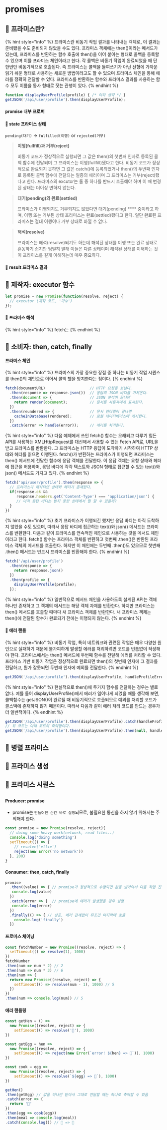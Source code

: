 # promises

## 🐇 프라미스란?

{% hint style="info" %}
프라미스란 비동기 작업 결과를 나타내는 객체로, 이 결과는 준비됐을 수도 준비되지 않았을 수도 있다. 프라미스 객체에는 then()이라는 메서드가 있는데, 프라미스를 반환하는 함수 호출에 then()을 이어 붙이는 형태로 콜백을 등록할 수 있으며 이를 프라미스 체인이라고 한다. 각 콜백은 비동기 작업이 완료되었을 때 단 한번만 비동기적으로 호출된다. 즉 프라미스는 콜백을 들여쓰기가 아닌 선형에 가까운 읽기 쉬운 형태로 사용하는 새로운 방법이라고도 할 수 있으며 프라미스 체인을 통해 에러를 정확히 전달할 수 있다. 프라미스를 반환하는 함수와 프라미스 결과를 사용하는 함수 모두 이름을 동사 형태로 짓는 관행이 있다.
{% endhint %}

```javascript
function displayUserProfile(profile) { /* 이하 생략 */ }
getJSON('/api/user/profile').then(displayUserProfile);
```

#### promise 내부 프로퍼

#### 🐇 state 프라미스 상태

`pending(대기)` → `fulfilled(이행)` or `rejected(거부)`

> **이행(fullfill)과 거부(reject)**
>
> 비동기 코드가 정상적으로 실행되면 그 값은 then()의 첫번째 인자로 등록된 콜백 함수에 전달되며 그 프라미스는 이행(fullfill)됐다고 한다. 비동기 코드가 정상적으로 완료되지 못하면 그 값은 catch()에 등록되었거나 then()의 두번째 인자로 등록된 콜백 함수에 전달되는 일종의 에러이며 그 프라미스는 거부(reject)됐다고 한다. 프라미스의 excutor는 둘 중 하나를 반드시 호출해야 하며 이 때 변경된 상태는 더이상 변하지 않는다.

> **대기(pending)와 완료(settled)**
>
> 프라미스가 이행되지도 거부되지도 않았다면 대기(pending) **** 중이라고 하며, 이행 또는 거부된 상태 프라미스는 완료(settled)됐다고 한다. 일단 완료된 프라미스는 절대 이행이나 거부 상태로 바뀔 수 없다.&#x20;

> **해석(resolve)**
>
> 프라미스는 해석(resolve)되기도 하는데 해석된 상태를 이행 또는 완료 상태로 혼동하기 쉽지만 엄밀히 말해 이들은 다른 상태이며 해석된 상태를 이해하는 것이 프라이스를 깊게 이해하는데 매우 중요하다.

#### 🐇 result 프라미스 결과

## 🐇 제작자: executor 함수

```javascript
let promise = new Promise(function(resolve, reject) {
  // executor (제작 코드, '가수')
});
```

#### 🐇 프라미스 해석

{% hint style="info" %}
&#x20;fetch는&#x20;
{% endhint %}

## 🐇 소비자: then, catch, finally

#### 프라미스 체인

{% hint style="info" %}
&#x20;프라미스의 가장 중요한 장점 중 하나는 비동기 작업 시퀀스를 then()의 체인으로 이어서 콜백 헬을 방지한다는 점이다.&#x20;
{% endhint %}

```javascript
fetch(documentURL)                    // HTTP 요청을 보낸다.
  .then(response => response.json())  // 응답의 JSON 바디를 가져온다.
  .then(document => {                 // JSON 분석이 끝나면 
    return render(document);          // 문서를 사용자에게 표시한다.
  })
  .then(reundered => {                // 문서 렌더링이 끝나면
    cacheInDatabase(rendered);        // 로컬 데이터베이스에 캐시한다.
  })
  .catch(error => handle(error));     // 에러를 처리한다.
```

{% hint style="info" %}
다음 예제에서 쓰인 fetch() 함수는 오래되고 다루기 힘든 API를 사용하는 XMLHttpRequest를 대신해서 사용할 수 있는 Fetch API로, URL을 받고 프라미스를 반환한다. 그 프라미스는 HTTP 응답이 도착하기 시작하여 HTTP 상태와 헤더를 읽으면 이행된다. fetch()가 반환하는 프라미스가 이행되면 프라미스는 then() 메서드에 전달한 함수에 응답 객체를 전달한다. 이 응답 객체는 요청 상태와 헤더에 접근을 허용하며, 응답 바디에 각각 텍스트와 JSON 형태로 접근할 수 있는 text()와 json() 메서드도 가지고 있다.&#x20;
{% endhint %}

```javascript
fetch('api/user/profile').then(response => {
  // 프라미스가 해석되면 상태와 헤더가 존재한다.
  if(response.ok &&
     response.headers.get('Content-Type') === 'application/json') {
     // 아직 응답 바디는 받지 못한 상태에서 뭘 할 수 있을까?
  }
})
```

{% hint style="info" %}
초기 프라미스가 이행되긴 했지만 응답 바디는 아직 도착하지 않았을 수도 있으며, 따라서 응답 바디에 접근하는 text()와 json() 메서드는 프라미스를 반환한다. 다음과 같이 프라미스를 연속적인 체인으로 사용하는 것을 메서드 체인이라고 한다. fetch() 함수는 프라미스 객체를 반환하고 첫번째 .then()은 반환된 프라미스 객체의 메서드를 호출한다. 하지만 이 체인에는 두번째 .then()도 있으므로 첫번째 .then() 메서드는 반드시 프라미스를 반환해야 한다.&#x20;
{% endhint %}

```javascript
fetch('/api/user/profile')
  .then(response => {
    return response.json()
  })
  .then(profile => {
    displayUserProfile(profile);
  });
```

{% hint style="info" %}
일반적으로 메서드 체인을 사용하도록 설계된 API는 객체 하나만 존재하고 그 객체의 메서드는 해당 객체 자체를 반환한다. 하지만 프라미스는 then() 메서드를 호출할 때마다 새 프라미스 객체를 반환한다. 새 프라미스 객체는 then()에 전달된 함수가 완료되기 전에는 이행되지 않는다.&#x20;
{% endhint %}

#### 🐇 에러 핸들

{% hint style="info" %}
비동기 작업, 특히 네트워크와 관련된 작업은 매우 다양한 원인으로 실패하기 때문에 불가피하게 발생할 에러를 처리하려면 코드를 빈틈없이 작성해야 한다. 프라미스에서는 then() 메서드에 두번째 함수를 전달해 에러를 처리할 수 있다. 프라미스 기반 비동기 작업은 정상적으로 완료되면 then()의 첫번째 인자에 그 결과를 전달하고, 뭔가 잘못되면 두번째 인자에 예외를 전달한다.
{% endhint %}

```javascript
getJSON('/api/user/profile').then(displayUserProfile, handleProfileError);
```

{% hint style="info" %}
현실적으로 then()에 두가지 함수를 전달하는 경우는 별로 없다. 예를 들어 displayUserProfile()에서 에러가 일어나게 되었을 때를 생각해 보면, 콜백함수는 getJSON()이 완료될 때 비동기적으로 호출되므로 예외를 처리할 코드가 콜스택에 존재하지 않기 때문이다. 따라서 다음과 같이 에러 처리 코드를 만드는 경우가 더 일반적이다.
{% endhint %}

```javascript
getJSON('/api/user/profile').then(displayUserProfile).catch(handleProfileError);
// 위 코드는 아래 코드의 축약형이다.
getJSON('/api/user/profile').then(displayUserProfile).then(null, handleProfileError);
```

## 🐇 병렬 프라미스



## 🐇 프라미스 생성



## 🐇 프라미스 시퀀스



##



#### Producer: promise

* promise는 `만들어진 순간 바로 실행`되므로, 불필요한 통신을 하지 않기 위해서는 주의해야 한다.

```javascript
const promise = new Promise(resolve, reject){
  // doing some heavy work(network, read files..)
  console.log('doing something')
  setTimeout(() => {
    // resolve('ellie')
    reject(new Error('no network'))
  }, 200)
}
```

#### Consumer: then, catch, finally

```javascript
promise
  .then((value) => { // promise가 정상적으로 수행되면 값을 받아와서 다음 작업 진행
   console.log(value)
  })
  .catch(error => {  // promise에 에러가 발생했을 경우 실행
   console.log(error)
  })
  .finally(() => { // 성공, 에러 관계없이 무조건 마지막에 호출
    console.log('finally')
  })
```

#### **프로미스 체이닝**

```javascript
const fetchNumber = new Promise((resolve, reject) => {
  setTimeout(() => resolve(1), 1000)
})
fetchNumber
.then(num => num * 2) // 2
.then(num => num * 3) // 6
.then(num => {
  return new Promise((resolve, reject) => {
    setTimeout(() => resolve(num - 1), 1000) // 5
  })
})
.then(num => console.log(num)) // 5
```

#### 에러 핸들링

```javascript
const getHen = () => 
  new Promise((resolve, reject) => {
    setTimeout(() => resolve('🐓'), 1000)
})

const getEgg = hen => 
  new Promise((resolve, reject) => {
    setTimeout(() => reject(new Error(`error! ${hen} => 🥚`)), 1000)
})

const cook = egg => 
  new Promise((resolve, reject) => {
    setTimeout(() => resolve(`${egg} => 🍳`), 1000)
})
```

```js
getHen()
.then(getEgg) // 값을 하나만 받아서 그대로 전달할 때는 하나로 축약할 수 있음
.catch(error => {
  return '🥓'
})
.then(egg => cook(egg))
.then(meal => console.log(meal))
.catch(console.log()) // 🥓 => 🍳
```
